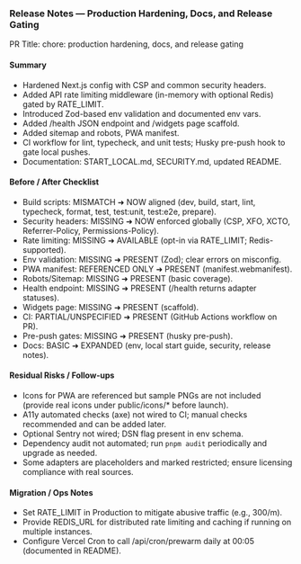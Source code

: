 ### Release Notes — Production Hardening, Docs, and Release Gating

PR Title: chore: production hardening, docs, and release gating

#### Summary
- Hardened Next.js config with CSP and common security headers.
- Added API rate limiting middleware (in-memory with optional Redis) gated by RATE_LIMIT.
- Introduced Zod-based env validation and documented env vars.
- Added /health JSON endpoint and /widgets page scaffold.
- Added sitemap and robots, PWA manifest.
- CI workflow for lint, typecheck, and unit tests; Husky pre-push hook to gate local pushes.
- Documentation: START_LOCAL.md, SECURITY.md, updated README.

#### Before / After Checklist
- Build scripts: MISMATCH ➜ NOW aligned (dev, build, start, lint, typecheck, format, test, test:unit, test:e2e, prepare).
- Security headers: MISSING ➜ NOW enforced globally (CSP, XFO, XCTO, Referrer-Policy, Permissions-Policy).
- Rate limiting: MISSING ➜ AVAILABLE (opt-in via RATE_LIMIT; Redis-supported).
- Env validation: MISSING ➜ PRESENT (Zod); clear errors on misconfig.
- PWA manifest: REFERENCED ONLY ➜ PRESENT (manifest.webmanifest).
- Robots/Sitemap: MISSING ➜ PRESENT (basic coverage).
- Health endpoint: MISSING ➜ PRESENT (/health returns adapter statuses).
- Widgets page: MISSING ➜ PRESENT (scaffold).
- CI: PARTIAL/UNSPECIFIED ➜ PRESENT (GitHub Actions workflow on PR).
- Pre-push gates: MISSING ➜ PRESENT (husky pre-push).
- Docs: BASIC ➜ EXPANDED (env, local start guide, security, release notes).

#### Residual Risks / Follow-ups
- Icons for PWA are referenced but sample PNGs are not included (provide real icons under public/icons/* before launch).
- A11y automated checks (axe) not wired to CI; manual checks recommended and can be added later.
- Optional Sentry not wired; DSN flag present in env schema.
- Dependency audit not automated; run `pnpm audit` periodically and upgrade as needed.
- Some adapters are placeholders and marked restricted; ensure licensing compliance with real sources.

#### Migration / Ops Notes
- Set RATE_LIMIT in Production to mitigate abusive traffic (e.g., 300/m).
- Provide REDIS_URL for distributed rate limiting and caching if running on multiple instances.
- Configure Vercel Cron to call /api/cron/prewarm daily at 00:05 (documented in README).
